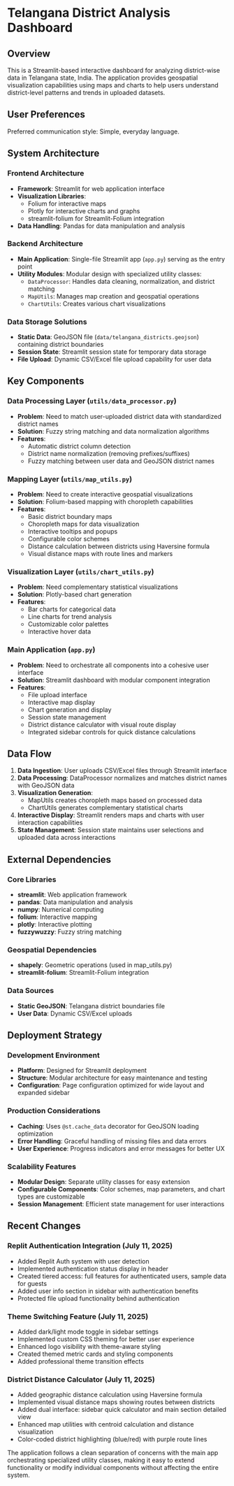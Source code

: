 # Telangana District Analysis Dashboard

## Overview

This is a Streamlit-based interactive dashboard for analyzing district-wise data in Telangana state, India. The application provides geospatial visualization capabilities using maps and charts to help users understand district-level patterns and trends in uploaded datasets.

## User Preferences

Preferred communication style: Simple, everyday language.

## System Architecture

### Frontend Architecture
- **Framework**: Streamlit for web application interface
- **Visualization Libraries**: 
  - Folium for interactive maps
  - Plotly for interactive charts and graphs
  - streamlit-folium for Streamlit-Folium integration
- **Data Handling**: Pandas for data manipulation and analysis

### Backend Architecture
- **Main Application**: Single-file Streamlit app (`app.py`) serving as the entry point
- **Utility Modules**: Modular design with specialized utility classes:
  - `DataProcessor`: Handles data cleaning, normalization, and district matching
  - `MapUtils`: Manages map creation and geospatial operations
  - `ChartUtils`: Creates various chart visualizations

### Data Storage Solutions
- **Static Data**: GeoJSON file (`data/telangana_districts.geojson`) containing district boundaries
- **Session State**: Streamlit session state for temporary data storage
- **File Upload**: Dynamic CSV/Excel file upload capability for user data

## Key Components

### Data Processing Layer (`utils/data_processor.py`)
- **Problem**: Need to match user-uploaded district data with standardized district names
- **Solution**: Fuzzy string matching and data normalization algorithms
- **Features**:
  - Automatic district column detection
  - District name normalization (removing prefixes/suffixes)
  - Fuzzy matching between user data and GeoJSON district names

### Mapping Layer (`utils/map_utils.py`)
- **Problem**: Need to create interactive geospatial visualizations
- **Solution**: Folium-based mapping with choropleth capabilities
- **Features**:
  - Basic district boundary maps
  - Choropleth maps for data visualization
  - Interactive tooltips and popups
  - Configurable color schemes
  - Distance calculation between districts using Haversine formula
  - Visual distance maps with route lines and markers

### Visualization Layer (`utils/chart_utils.py`)
- **Problem**: Need complementary statistical visualizations
- **Solution**: Plotly-based chart generation
- **Features**:
  - Bar charts for categorical data
  - Line charts for trend analysis
  - Customizable color palettes
  - Interactive hover data

### Main Application (`app.py`)
- **Problem**: Need to orchestrate all components into a cohesive user interface
- **Solution**: Streamlit dashboard with modular component integration
- **Features**:
  - File upload interface
  - Interactive map display
  - Chart generation and display
  - Session state management
  - District distance calculator with visual route display
  - Integrated sidebar controls for quick distance calculations

## Data Flow

1. **Data Ingestion**: User uploads CSV/Excel files through Streamlit interface
2. **Data Processing**: DataProcessor normalizes and matches district names with GeoJSON data
3. **Visualization Generation**: 
   - MapUtils creates choropleth maps based on processed data
   - ChartUtils generates complementary statistical charts
4. **Interactive Display**: Streamlit renders maps and charts with user interaction capabilities
5. **State Management**: Session state maintains user selections and uploaded data across interactions

## External Dependencies

### Core Libraries
- **streamlit**: Web application framework
- **pandas**: Data manipulation and analysis
- **numpy**: Numerical computing
- **folium**: Interactive mapping
- **plotly**: Interactive plotting
- **fuzzywuzzy**: Fuzzy string matching

### Geospatial Dependencies
- **shapely**: Geometric operations (used in map_utils.py)
- **streamlit-folium**: Streamlit-Folium integration

### Data Sources
- **Static GeoJSON**: Telangana district boundaries file
- **User Data**: Dynamic CSV/Excel uploads

## Deployment Strategy

### Development Environment
- **Platform**: Designed for Streamlit deployment
- **Structure**: Modular architecture for easy maintenance and testing
- **Configuration**: Page configuration optimized for wide layout and expanded sidebar

### Production Considerations
- **Caching**: Uses `@st.cache_data` decorator for GeoJSON loading optimization
- **Error Handling**: Graceful handling of missing files and data errors
- **User Experience**: Progress indicators and error messages for better UX

### Scalability Features
- **Modular Design**: Separate utility classes for easy extension
- **Configurable Components**: Color schemes, map parameters, and chart types are customizable
- **Session Management**: Efficient state management for user interactions

## Recent Changes

### Replit Authentication Integration (July 11, 2025)
- Added Replit Auth system with user detection
- Implemented authentication status display in header
- Created tiered access: full features for authenticated users, sample data for guests
- Added user info section in sidebar with authentication benefits
- Protected file upload functionality behind authentication

### Theme Switching Feature (July 11, 2025)
- Added dark/light mode toggle in sidebar settings
- Implemented custom CSS theming for better user experience
- Enhanced logo visibility with theme-aware styling
- Created themed metric cards and styling components
- Added professional theme transition effects

### District Distance Calculator (July 11, 2025)
- Added geographic distance calculation using Haversine formula
- Implemented visual distance maps showing routes between districts
- Added dual interface: sidebar quick calculator and main section detailed view
- Enhanced map utilities with centroid calculation and distance visualization
- Color-coded district highlighting (blue/red) with purple route lines

The application follows a clean separation of concerns with the main app orchestrating specialized utility classes, making it easy to extend functionality or modify individual components without affecting the entire system.